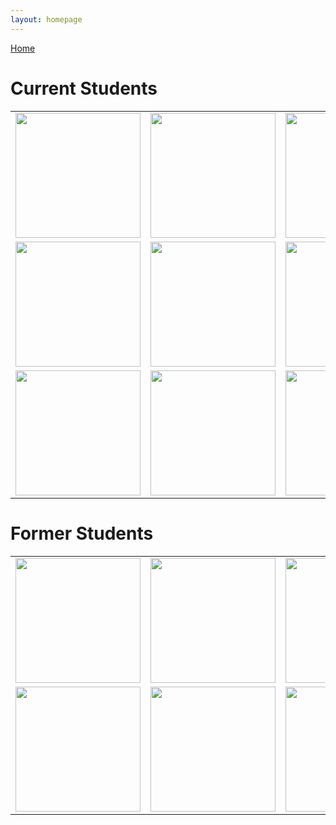 ```yaml
---
layout: homepage
---
```


[Home](https://coreybjackson.com)


# Current Students

|                                       |                                       |                                       |
|:-------------------------------------:|:-------------------------------------:|:-------------------------------------:|
| <img src="https://raw.githubusercontent.com/cjacks04/cjacks04.github.io/main/assets/img/students/ellie-jeong.jpg" width="200" height="200"> | <img src="https://raw.githubusercontent.com/cjacks04/cjacks04.github.io/main/assets/students/tallal-ahmad.png" width="200" height="200"> | <img src="" width="200" height="200"> |
| <img src="" width="200" height="200"> | <img src="" width="200" height="200"> | <img src="" width="200" height="200"> |
| <img src="" width="200" height="200"> | <img src="" width="200" height="200"> | <img src="" width="200" height="200"> |

# Former Students
|                                       |                                       |                                       |
|:-------------------------------------:|:-------------------------------------:|:-------------------------------------:|
| <img src="" width="200" height="200"> | <img src="" width="200" height="200"> | <img src="" width="200" height="200"> |
| <img src="" width="200" height="200"> | <img src="" width="200" height="200"> | <img src="" width="200" height="200"> |